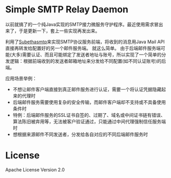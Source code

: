 Simple SMTP Relay Daemon
========================

以前就搞了的一个纯Java实现的SMTP接力微服务守护程序。最近使用需求冒出来了，于是更新一下，套上一些实现再发出来。

利用了[Subethasmtp](https://code.google.com/p/subethasmtp)来实现SMTP协议服务前端，将收到的消息用Java Mail API直接再转发给配置好的另一个邮件服务端。
就这么简单。
由于后端邮件服务端可能(大多)需要认证、而且可能绑定了发送者地址与账号，所以实现了一个简单的分发逻辑：根据前端收到的发送者邮箱地址来分发给不同配置(如不同认证账号)的后端。

应用场景举例：

* 不想让邮件客户端直接到真正邮件服务进行认证，需要一个将认证凭据隐藏起来的代理时
* 后端邮件服务需要使用复杂的安全传输，而邮件客户端却不支持或不具备使用条件时
 * 特例：后端邮件服务的SSL证书自签的、过期了、域名或中间证书链有错误、算法陈旧被弃用等，无法被客户验证通过，只能通过中间代理强制信任服务端时
* 想根据来源邮件不同发送者，分发给各自对应的不同后端邮件服务时

License
=======
Apache License Version 2.0
